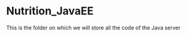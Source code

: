Nutrition_JavaEE
================

This is the folder on which we will store all the code of the Java server
